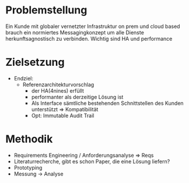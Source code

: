 # Problemstellung

Ein Kunde mit globaler vernetzter Infrastruktur on prem und cloud based brauch ein normiertes Messagingkonzept um alle Dienste herkunftsagnostisch zu verbinden. Wichtig sind HA und performance


# Zielsetzung

- Endziel: 
    - Referenzarchitekturvorschlag
        - der HA(4nines) erfüllt
        - performanter als derzeitige Lösung ist
        - Als Interface sämtliche bestehenden Schnittstellen des Kunden unterstützt &rArr; Kompatibilität
        - Opt: Immutable Audit Trail


# Methodik

- Requirements Engineering / Anforderungsanalyse &rArr; Reqs
- Literaturrecherche, gibt es schon Paper, die eine Lösung liefern?
- Prototyping
- Messung &rarr; Analyse